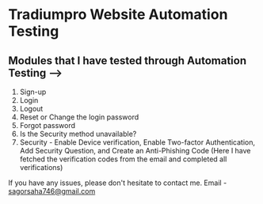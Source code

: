 # Tradiumpro Website Automation Testing

## Modules that I have tested through Automation Testing -->
1. Sign-up
2. Login
3. Logout
4. Reset or Change the login password
5. Forgot password
6. Is the Security method unavailable?
7. Security - Enable Device verification, Enable Two-factor Authentication, Add Security Question, and Create an Anti-Phishing Code (Here I have fetched the verification codes from the email and completed all verifications)



If you have any issues, please don't hesitate to contact me.
Email - sagorsaha746@gmail.com
